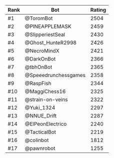 Rank|Bot|Rating
---|---|---
#1|@ToromBot|2504
#2|@PINEAPPLEMASK|2459
#3|@SlipperiestSeal|2430
#4|@Ghost_HunteR2998|2426
#5|@NecroMindX|2421
#6|@DarkOnBot|2366
#7|@tbhOnBot|2365
#8|@Speeedrunchessgames|2358
#9|@RaspFish|2344
#10|@MaggiChess16|2325
#11|@strain-on-veins|2322
#12|@Yuki_1324|2297
#13|@NNUE_Drift|2287
#14|@ElPeonElectrico|2240
#15|@TacticalBot|2219
#16|@colinbot|1812
#17|@pawnrobot|1255
